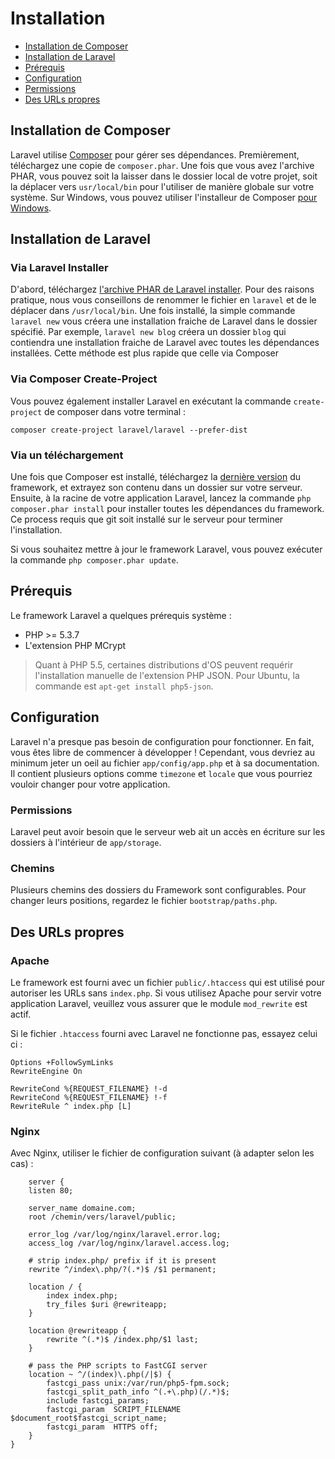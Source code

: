 # Installation

- [Installation de Composer](#install-composer)
- [Installation de Laravel](#install-laravel)
- [Prérequis](#server-requirements)
- [Configuration](#configuration)
- [Permissions](#permissions)
- [Des URLs propres](#pretty-urls)

<a name="install-composer"></a>
## Installation de Composer

Laravel utilise [Composer](http://getcomposer.org) pour gérer ses dépendances. Premièrement, téléchargez une copie de `composer.phar`. Une fois que vous avez l'archive PHAR, vous pouvez soit la laisser dans le dossier local de votre projet, soit la déplacer vers `usr/local/bin` pour l'utiliser de manière globale sur votre système. Sur Windows, vous pouvez utiliser l'installeur de Composer [pour Windows](https://getcomposer.org/Composer-Setup.exe).

<a name="install-laravel"></a>
## Installation de Laravel

### Via Laravel Installer

D'abord, téléchargez [l'archive PHAR de Laravel installer](http://laravel.com/laravel.phar). Pour des raisons pratique, nous vous conseillons de renommer le fichier en `laravel` et de le déplacer dans `/usr/local/bin`. Une fois installé, la simple commande `laravel new` vous créera une installation fraiche de Laravel dans le dossier spécifié. Par exemple, `laravel new blog` créera un dossier `blog` qui contiendra une installation fraiche de Laravel avec toutes les dépendances installées. Cette méthode est plus rapide que celle via Composer

### Via Composer Create-Project

Vous pouvez également installer Laravel en exécutant la commande `create-project` de composer dans votre terminal :

    composer create-project laravel/laravel --prefer-dist

### Via un téléchargement

Une fois que Composer est installé, téléchargez la [dernière version](https://github.com/laravel/laravel/archive/master.zip) du framework, et extrayez son contenu dans un dossier sur votre serveur. Ensuite, à la racine de votre application Laravel, lancez la commande `php composer.phar install` pour installer toutes les dépendances du framework. Ce process requis que git soit installé sur le serveur pour terminer l'installation.

Si vous souhaitez mettre à jour le framework Laravel, vous pouvez exécuter la commande `php composer.phar update`.

<a name="server-requirements"></a>
## Prérequis

Le framework Laravel a quelques prérequis système :

- PHP >= 5.3.7
- L'extension PHP MCrypt

 > Quant à PHP 5.5, certaines distributions d'OS peuvent requérir l'installation manuelle de l'extension PHP JSON. Pour Ubuntu, la commande est `apt-get install php5-json`.

<a name="configuration"></a>
## Configuration

Laravel n'a presque pas besoin de configuration pour fonctionner. En fait, vous êtes libre de commencer à développer ! Cependant, vous devriez au minimum jeter un oeil au fichier `app/config/app.php` et à sa documentation. Il contient plusieurs options comme `timezone` et `locale` que vous pourriez vouloir changer pour votre application.

<a name="permissions"></a>
### Permissions

Laravel peut avoir besoin que le serveur web ait un accès en écriture sur les dossiers à l'intérieur de `app/storage`.

<a name="paths"></a>
### Chemins

Plusieurs chemins des dossiers du Framework sont configurables. Pour changer leurs positions, regardez le fichier `bootstrap/paths.php`.

<a name="pretty-urls"></a>
## Des URLs propres

### Apache

Le framework est fourni avec un fichier `public/.htaccess` qui est utilisé pour autoriser les URLs sans `index.php`. Si vous utilisez Apache pour servir votre application Laravel, veuillez vous assurer que le module `mod_rewrite` est actif.

Si le fichier `.htaccess` fourni avec Laravel ne fonctionne pas, essayez celui ci :

    Options +FollowSymLinks
    RewriteEngine On

    RewriteCond %{REQUEST_FILENAME} !-d
    RewriteCond %{REQUEST_FILENAME} !-f
    RewriteRule ^ index.php [L]

### Nginx

Avec Nginx, utiliser le fichier de configuration suivant (à adapter selon les cas) :

        server {
        listen 80;
     
        server_name domaine.com;
        root /chemin/vers/laravel/public;
     
        error_log /var/log/nginx/laravel.error.log;
        access_log /var/log/nginx/laravel.access.log;
     
        # strip index.php/ prefix if it is present
        rewrite ^/index\.php/?(.*)$ /$1 permanent;
     
        location / {
            index index.php;
            try_files $uri @rewriteapp;
        }
     
        location @rewriteapp {
            rewrite ^(.*)$ /index.php/$1 last;
        }
     
        # pass the PHP scripts to FastCGI server
        location ~ ^/(index)\.php(/|$) {
            fastcgi_pass unix:/var/run/php5-fpm.sock;
            fastcgi_split_path_info ^(.+\.php)(/.*)$;
            include fastcgi_params;
            fastcgi_param  SCRIPT_FILENAME $document_root$fastcgi_script_name;
            fastcgi_param  HTTPS off;
        }
    }
